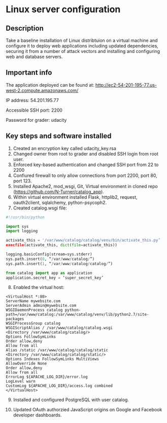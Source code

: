 # Linux server configuration

## Description
Take a baseline installation of Linux distribtuion on a virtual machine and configure it to deploy web applications including updated dependencies, securing it from a number of attack vectors and installing and configuring web and database servers.


## Important info

The application deployed can be found at: http://ec2-54-201-195-77.us-west-2.compute.amazonaws.com/

IP address: 54.201.195.77

Accessible SSH port: 2200

Password for grader: udacity

## Key steps and software installed
1) Created an encryption key called udacity_key.rsa
2) Changed owner from root to grader and disabled SSH login from root user. 
3) Enforced key-based authentication and changed SSH port from 22 to 2200
4) Confiured firewall to only allow connections from port 2200, port 80, port 123.
5) Installed Apache2, mod_wsgi, Git, Virtual environment in cloned repo (https://github.com/N-Turner/catalog_app).
6) Within virtual environment installed Flask, httplib2, request, oauth2client, sqlalchemy, python-psycoph2.
7) Created catalog.wsgi file:
```python
#!/usr/bin/python

import sys
import logging

activate_this = '/var/www/catalog/catalog/venv/bin/activate_this.py’
execfile(activate_this, dict(file=activate_this))

logging.basicConfig(stream=sys.stderr)
sys.path.insert(0, “/var/www/catalog/”)
sys.path.insert(1, “/var/www/catalog/catalog/”)

from catalog import app as application
application.secret_key = ‘super_secret_key’

```
8) Enabled the virtual host: 
```
<VirtualHost *:80>
ServerName mywebsite.com
ServerAdmin admin@mywebsite.com
WSGIDaemonProcess catalog python-path=/var/www/catalog:/var/www/catalog/venv/lib/python2.7/site-packages
WSGIProcessGroup catalog
WSGIScriptAlias / /var/www/catalog/catalog.wsgi
<Directory /var/www/catalog/catalog/>
Options FollowSymLinks
Order allow,deny
Allow from all
Alias /static /var/www/catalog/catalog/static
<Directory /var/www/catalog/catalog/static/>
Options Indexes FollowSymLinks MultiViews
AllowOverride None
Order allow,deny
Allow from all
ErrorLog ${APACHE_LOG_DIR}/error.log
LogLevel warn
CustomLog ${APACHE_LOG_DIR}/access.log combined
</VirtualHost>
```
9) Installed and configured PostgreSQL with user catalog.

10) Updated OAuth authorzied JavaScript origins on Google and Facebook developer dashboards. 
